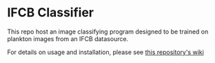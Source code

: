 # IFCB Classifier

This repo host an image classifying program designed to be trained on plankton images from an IFCB datasource.

For details on usage and installation, please see [this repository's wiki](https://github.com/WHOIGit/ifcb_classifier/wiki)

